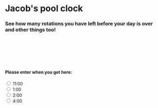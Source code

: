 <h1>Jacob's pool clock </h1>
<h3>See how many rotations you have left before your day is over and other things too!</h3>
<br><br><br><br><br>
<h4> Please enter when you got here: </h4>
<input type="radio" id="time" name="time1" value="11">
<label for="time1">11:00</label><br>
<input type="radio" id="time" name="time2" value="1">
<label for="time1">1:00</label><br>
<input type="radio" id="time" name="time3" value="2">
<label for="time1">2:00</label><br>
<input type="radio" id="time" name="time4" value="4">
<label for="time1">4:00</label><br>


